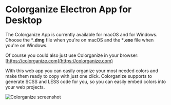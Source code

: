 # Colorganize Electron App for Desktop

The Colorganize App is currently available for macOS and for Windows.
Choose the ***.dmg** file when you're on macOS and the ***.exe** file when you're on Windows.

Of course you could also just use Colorganize in your browser: [https://colorganize.com](https://colorganize.com)

With this web app you can easily organize your most needed colors and make them ready to copy with just one click.
Colorganize supports to generate SCSS and LESS code for you, so you can easily embed colors into your web projects.

![Colorganize screenshot](https://colorganize.com/screenshot.png)